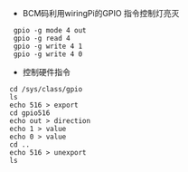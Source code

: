 - BCM码利用wiringPi的GPIO 指令控制灯亮灭
```
 gpio -g mode 4 out
 gpio -g read 4
 gpio -g write 4 1
 gpio -g write 4 0
```


- 控制硬件指令
```
cd /sys/class/gpio
ls
echo 516 > export
cd gpio516
echo out > direction
echo 1 > value
echo 0 > value
cd ..
echo 516 > unexport
ls
```